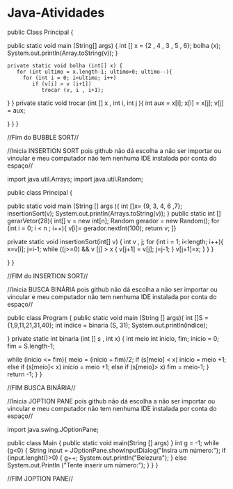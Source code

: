 # Java-Atividades

public Class Principal {

   public static void main (String[] args) {
      int [] x = {2 , 4 , 3 , 5 , 6};
           bolha (x);
System.out.println(Array.toString(v));
}

    private static void bolha (int[] x) {
       for (int ultimo = x.length-1; ultimo>0; ultimo--){
         for (int i = 0; i<ultimo; i++)
            if (v[i] > v [i+1])
               trocar (v, i , i+1);
}
}
  private static void trocar (int [] x , int i, int j ){
       int aux = x[i];
           x[i] = x[j];
                v[j] = aux;

   }
  }
 }

//Fim do BUBBLE SORT//

//Inicia INSERTION SORT pois github não dá escolha a não ser importar ou vincular e meu computador não tem nenhuma IDE instalada por conta do espaço//

import java.util.Arrays;
import java.util.Random;

public class Principal {

public static void main (String [] args ){
 int []x= {9, 3, 4, 6 ,7};
 insertionSort(v);
System.out.println(Arrays.toString(v));
}
 public static int [] gerarVetor(28){
 int[] v = new int[n];
 Random gerador = new Random();
 for (int i = 0; i < n ; i++){
 v[i]= gerador.nextInt(100);
return v;
]}

private static void insertionSort(int[] v) {
 int v , j;
 for (int i = 1; i<length; i++){
 x=v[i];
 j=i-1;
 while ((j>=0) && v [j] > x {
 v[j+1] = v[j];
 j=j-1;
 }
 v[j+1]=x;
  }
 }
}

 }
}


//FIM do INSERTION SORT//


//Inicia BUSCA BINÁRIA pois github não dá escolha a não ser importar ou vincular e meu computador não tem nenhuma IDE instalada por conta do espaço//

public class Program {
public static void main (String [] args){
 int []S ={1,9,11,21,31,40};
 int indice =  binaria (S, 31);
 System.out.println(indice);

}
 private static int binaria (int [] s , int x) {
 int meio
 int inicio, fim;
 inicio = 0;
 fim = S.length-1;

 while (inicio <= fim){
 meio = (inicio + fim)/2;
 if (s[meio] < x) inicio = meio +1;
 else if (s[meio]< x) início = meio +1;
 else if (s[meio]> x) fim = meio-1;
  }
 return -1;
 }
}

//FIM BUSCA BINÁRIA//

//Inicia JOPTION PANE pois github não dá escolha a não ser importar ou vincular e meu computador não tem nenhuma IDE instalada por conta do espaço//

import java.swing.JOptionPane;

public class Main
{
public static void main(String [] args)
}
 int g = -1;
 while (g<0)
{
 String input = JOptionPane.showInputDialog("Insira um número:");
 if (input.lenght()>0)
{
 g++;
System.out.println("Belezura");
} else
 System.out.Println ("Tente inserir um número:");
  }
 }
}

//FIM JOPTION PANE//

